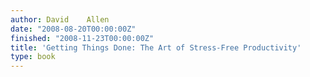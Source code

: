 ```yaml
---
author: David    Allen
date: "2008-08-20T00:00:00Z"
finished: "2008-11-23T00:00:00Z"
title: 'Getting Things Done: The Art of Stress-Free Productivity'
type: book
---
```

